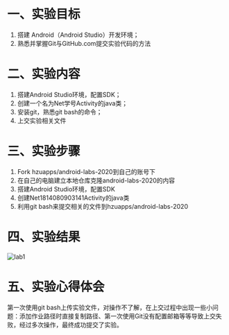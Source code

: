 # 一、实验目标

1. 搭建 Android（Android Studio）开发环境；
2. 熟悉并掌握Git与GitHub.com提交实验代码的方法

# 二、实验内容

1. 搭建Android Studio环境，配置SDK；
2. 创建一个名为Net学号Activity的java类；
3. 安装git，熟悉git bash的命令；
4. 上交实验相关文件

# 三、实验步骤

1. Fork hzuapps/android-labs-2020到自己的账号下
2. 在自己的电脑建立本地仓库克隆android-labs-2020的内容
3. 搭建Android Studio环境，配置SDK
4. 创建Net1814080903141Activity的java类
5. 利用git bash来提交相关的文件到hzuapps/android-labs-2020

# 四、实验结果

![lab1](https://github.com/zm-w/android-labs-2020/blob/master/students/net1814080903141/实验结果截图/lab1.png)

# 五、实验心得体会

第一次使用git bash上传实验文件，对操作不了解，在上交过程中出现一些小问题：添加作业路径时直接复制路径、第一次使用Git没有配置邮箱等等导致上交失败，经过多次操作，最终成功提交了实验。